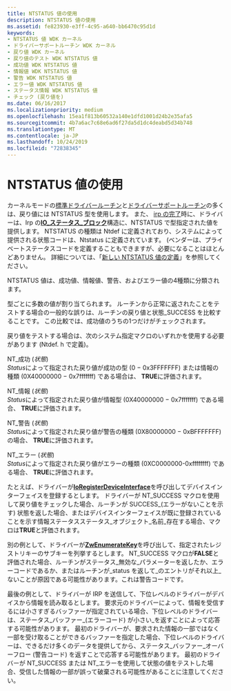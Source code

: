 ```yaml
---
title: NTSTATUS 値の使用
description: NTSTATUS 値の使用
ms.assetid: fe823930-e3ff-4c95-a640-bb6470c95d1d
keywords:
- NTSTATUS 値 WDK カーネル
- ドライバーサポートルーチン WDK カーネル
- 戻り値 WDK カーネル
- 戻り値のテスト WDK NTSTATUS 値
- 成功値 WDK NTSTATUS 値
- 情報値 WDK NTSTATUS 値
- 警告 WDK NTSTATUS 値
- エラー値 WDK NTSTATUS 値
- ステータス情報 WDK NTSTATUS 値
- チェック (戻り値を)
ms.date: 06/16/2017
ms.localizationpriority: medium
ms.openlocfilehash: 15ea1f813b60532a140e1dfd1001d24b2e35afa5
ms.sourcegitcommit: 4b7a6ac7c68e6ad6f27da5d1dc4deabd5d34b748
ms.translationtype: MT
ms.contentlocale: ja-JP
ms.lasthandoff: 10/24/2019
ms.locfileid: "72838345"
---
```

# <a name="using-ntstatus-values"></a>NTSTATUS 値の使用





カーネルモードの[標準ドライバールーチン](https://docs.microsoft.com/windows-hardware/drivers/kernel/introduction-to-standard-driver-routines)と[ドライバーサポートルーチン](https://docs.microsoft.com/windows-hardware/drivers/ddi/index)の多くは、戻り値には NTSTATUS 型を使用します。 また、 [irp の完了](completing-irps.md)時に、ドライバーは、Irp の[**IO\_ステータス\_ブロック**](https://docs.microsoft.com/windows-hardware/drivers/ddi/wdm/ns-wdm-_io_status_block)構造に、NTSTATUS で型指定された値を提供します。 NTSTATUS の種類は Ntdef に定義されており、システムによって提供される状態コードは、Ntstatus に定義されています。 (ベンダーは、プライベートステータスコードを定義することもできますが、必要になることはほとんどありません。 詳細については、「[新しい NTSTATUS 値の定義](defining-new-ntstatus-values.md)」を参照してください。

NTSTATUS 値は、成功値、情報値、警告、およびエラー値の4種類に分類されます。

型ごとに多数の値が割り当てられます。 ルーチンから正常に返されたことをテストする場合の一般的な誤りは、ルーチンの戻り値と状態\_SUCCESS を比較することです。 この比較では、成功値のうちの1つだけがチェックされます。

戻り値をテストする場合は、次のシステム指定マクロのいずれかを使用する必要があります (Ntdef. h で定義)。

<a href="" id="nt-success-status-"></a>NT\_成功 (*状態*)  
*Status*によって指定された戻り値が成功の型 (0 − 0x3FFFFFFF) または情報の種類 (0X40000000 − 0x7fffffff) である場合は、 **TRUE**に評価されます。

<a href="" id="nt-information-status-"></a>NT\_情報 (*状態*)  
*Status*によって指定された戻り値が情報型 (0X40000000 − 0x7fffffff) である場合、 **TRUE**に評価されます。

<a href="" id="nt-warning-status-"></a>NT\_警告 (*状態*)  
*Status*によって指定された戻り値が警告の種類 (0X80000000 − 0xBFFFFFFF) の場合、 **TRUE**に評価されます。

<a href="" id="nt-error-status-"></a>NT\_エラー (*状態*)  
*Status*によって指定された戻り値がエラーの種類 (0XC0000000-0xffffffff) である場合、 **TRUE**に評価されます。

たとえば、ドライバーが[**IoRegisterDeviceInterface**](https://docs.microsoft.com/windows-hardware/drivers/ddi/wdm/nf-wdm-ioregisterdeviceinterface)を呼び出してデバイスインターフェイスを登録するとします。 ドライバーが NT\_SUCCESS マクロを使用して戻り値をチェックした場合、ルーチンが SUCCESS\_(エラーがないことを示す) 状態を返した場合、またはデバイスインターフェイスが既に登録されていることを示す情報ステータスステータス\_オブジェクト\_名前\_存在する場合、マクロは**TRUE**と評価されます。

別の例として、ドライバーが[**ZwEnumerateKey**](https://docs.microsoft.com/windows-hardware/drivers/ddi/wdm/nf-wdm-zwenumeratekey)を呼び出して、指定されたレジストリキーのサブキーを列挙するとします。 NT\_SUCCESS マクロが**FALSE**と評価された場合、ルーチンがステータス\_無効な\_パラメーターを返したか、エラーコードであるか、またはルーチンが\_status を返して\_のエントリがそれ以上\_ないことが原因である可能性があります。これは警告コードです。

最後の例として、ドライバーが IRP を送信して、下位レベルのドライバーがデバイスから情報を読み取るとします。 要求元のドライバーによって、情報を受信するには小さすぎるバッファーが指定されている場合、下位レベルのドライバーは、ステータス\_バッファー\_(エラーコード) が小さい\_を返すことによって応答する可能性があります。 最初のドライバーが、要求された情報の一部ではなく一部を受け取ることができるバッファーを指定した場合、下位レベルのドライバーは、できるだけ多くのデータを提供してから、ステータス\_バッファー\_オーバーフロー (警告コード) を返すことで応答する可能性があります。 最初のドライバーが NT\_SUCCESS または NT\_エラーを使用して状態の値をテストした場合、受信した情報の一部が誤って破棄される可能性があることに注意してください。

 

 




